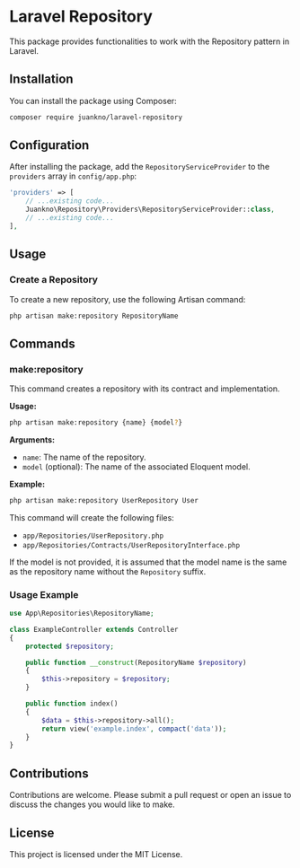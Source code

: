 # Laravel Repository

This package provides functionalities to work with the Repository pattern in Laravel.

## Installation

You can install the package using Composer:

```bash
composer require juankno/laravel-repository
```

## Configuration

After installing the package, add the `RepositoryServiceProvider` to the `providers` array in `config/app.php`:

```php
'providers' => [
    // ...existing code...
    Juankno\Repository\Providers\RepositoryServiceProvider::class,
    // ...existing code...
],
```

## Usage

### Create a Repository

To create a new repository, use the following Artisan command:

```bash
php artisan make:repository RepositoryName
```

## Commands

### make:repository

This command creates a repository with its contract and implementation.

**Usage:**
```sh
php artisan make:repository {name} {model?}
```

**Arguments:**
- `name`: The name of the repository.
- `model` (optional): The name of the associated Eloquent model.

**Example:**
```sh
php artisan make:repository UserRepository User
```

This command will create the following files:
- `app/Repositories/UserRepository.php`
- `app/Repositories/Contracts/UserRepositoryInterface.php`

If the model is not provided, it is assumed that the model name is the same as the repository name without the `Repository` suffix.

### Usage Example

```php
use App\Repositories\RepositoryName;

class ExampleController extends Controller
{
    protected $repository;

    public function __construct(RepositoryName $repository)
    {
        $this->repository = $repository;
    }

    public function index()
    {
        $data = $this->repository->all();
        return view('example.index', compact('data'));
    }
}
```

## Contributions

Contributions are welcome. Please submit a pull request or open an issue to discuss the changes you would like to make.

## License

This project is licensed under the MIT License.
